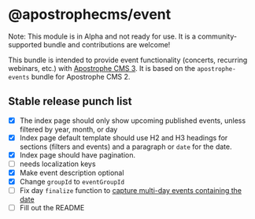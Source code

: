 # @apostrophecms/event
Note: This module is in Alpha and not ready for use. It is a community-supported bundle and contributions are welcome!

This bundle is intended to provide event functionality (concerts, recurring webinars, etc.) with <a href="https://apostrophecms.com/">Apostrophe CMS 3</a>. It is based on the `apostrophe-events` bundle for Apostrophe CMS 2.

## Stable release punch list
- [x] The index page should only show upcoming published events, unless filtered by year, month, or day
- [x] Index page default template should use H2 and H3 headings for sections (filters and events) and a paragraph or `date` for the date.
- [x] Index page should have pagination.
- [ ] needs localization keys
- [x] Make event description optional
- [x] Change `groupId` to `eventGroupId`
- [ ] Fix day `finalize` function to [capture multi-day events containing the date](https://github.com/apostrophecms/event/pull/4/files#r758619825)
- [ ] Fill out the README